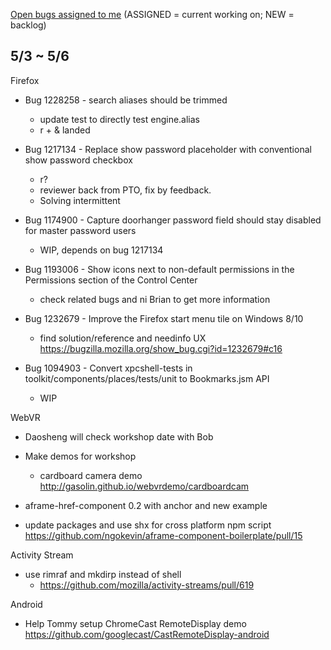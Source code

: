[Open bugs assigned to me](https://bugzilla.mozilla.org/buglist.cgi?quicksearch=assignee%3Agasolin%40mozilla.com) (ASSIGNED = current working on; NEW = backlog)

## 5/3 ~ 5/6

Firefox

- Bug 1228258 - search aliases should be trimmed
  - update test to directly test engine.alias
  - r + & landed

- Bug 1217134 - Replace show password placeholder with conventional show password checkbox
  - r?
  - reviewer back from PTO, fix by feedback.
  - Solving intermittent

- Bug 1174900 - Capture doorhanger password field should stay disabled for master password users
  - WIP, depends on bug 1217134

- Bug 1193006 - Show icons next to non-default permissions in the Permissions section of the Control Center
  - check related bugs and ni Brian to get more information

- Bug 1232679 - Improve the Firefox start menu tile on Windows 8/10
  - find solution/reference and needinfo UX https://bugzilla.mozilla.org/show_bug.cgi?id=1232679#c16

- Bug 1094903 - Convert xpcshell-tests in toolkit/components/places/tests/unit to Bookmarks.jsm API
  - WIP


WebVR

- Daosheng will check workshop date with Bob

- Make demos for workshop
  - cardboard camera demo http://gasolin.github.io/webvrdemo/cardboardcam

- aframe-href-component 0.2 with anchor and new example

- update packages and use shx for cross platform npm script https://github.com/ngokevin/aframe-component-boilerplate/pull/15


Activity Stream
- use rimraf and mkdirp instead of shell
  - https://github.com/mozilla/activity-streams/pull/619

Android

- Help Tommy setup ChromeCast RemoteDisplay demo https://github.com/googlecast/CastRemoteDisplay-android
